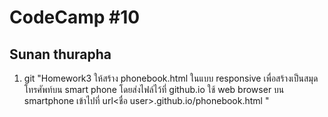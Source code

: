 # CodeCamp #10
## Sunan thurapha
 1. git "Homework3
   ให้สร้าง phonebook.html ในแบบ responsive 
เพื่อสร้างเป็นสมุดโทรศัพท์บน smart phone
โดยส่งไฟล์ไว้ที่ github.io ใช้ web browser บน smartphone เข้าไปที่  url<ชื่อ user>.github.io/phonebook.html
"